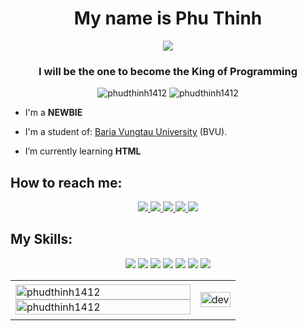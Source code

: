 <h1 align="center">My name is Phu Thinh</h1>
<p align="center"><img src="https://img.icons8.com/color/48/000000/vietnam-circular.png"/></p>
<h3 align="center">I will be the one to become the King of Programming</h3>
<p align="center"> <img src="https://komarev.com/ghpvc/?username=phudthinh1412" alt="phudthinh1412" /> <img src="https://badges.pufler.dev/repos/phudthinh1412" alt="phudthinh1412" /> </p>

- I'm a **NEWBIE**

- I'm a student of: [Baria Vungtau University](https://bvu.edu.vn/) (BVU).

- I’m currently learning **HTML**


## How to reach me:

<p align="center">
  <a href="https://www.facebook.com/phu.d.thinh/" alt="Facebook">
    <img src="https://img.icons8.com/fluent/48/000000/facebook-new.png" target="_blank" />
  </a>
    <a href="https://www.instagram.com/phu.d.thinh/" alt="Facebook">
    <img src="https://img.icons8.com/fluency/48/000000/instagram-new.png" target="_blank" />
  </a> 
    <a href="https://www.youtube.com/channel/UCI7AgFACk7d6yrxege6sPgw" alt="Youtube channel" target="_blank" >
    <img src="https://img.icons8.com/fluent/48/000000/youtube-play.png"/>
  </a>
  <a href="mailto:bestdaxuovn@gmail.com" alt="Email">
    <img src="https://img.icons8.com/color/48/000000/gmail-new.png"/>
  </a>
    <a href="https://github.com/phudthinh1412" alt="Github">
    <img src="https://img.icons8.com/fluent/48/000000/github.png"/>
  </a> 
</p>

## My Skills:
<p align="center">
  <img src="https://img.icons8.com/color/48/000000/office-365.png"/>
  <img src="https://img.icons8.com/color/48/000000/visual-studio-code-2019.png"/>
  <img src="https://img.icons8.com/color/48/000000/visual-studio-2019.png"/>
  <img src="https://img.icons8.com/color/48/000000/microsoft-sql-server.png"/>
  <img src="https://img.icons8.com/ios-filled/50/000000/unity.png"/>
  <img src="https://img.icons8.com/color/48/000000/adobe-photoshop--v1.png"/>
  <img src="https://img.icons8.com/fluent/48/000000/github.png"/>
</p>

<table style="width:100%;">
  <tr>
    <td>
      <img src="https://github-readme-stats.vercel.app/api/top-langs/?username=phudthinh1412&bg_color=FFFFFF00&text_color=179fa3&layout=compact&hide=CSS&langs_count=10&custom_title=Top%20ngôn%20ngữ%20được%20dùng" alt="phudthinh1412" width="100%"/>
      <img src="https://github-readme-stats.vercel.app/api?username=phudthinh1412&bg_color=FFFFFF00&text_color=179fa3&show_icons=true&count_private=true&include_all_commits=true&custom_title=Hoạt%20động%20trên%20Github" alt="phudthinh1412" width="100%"/>
    </td>
    <td>
      <p align="center"> 
        <img src="https://cdn.dribbble.com/users/1059583/screenshots/4171367/coding-freak.gif" alt="dev" width="100%"/>
      </p>
    </td>
  </tr>
</table>
